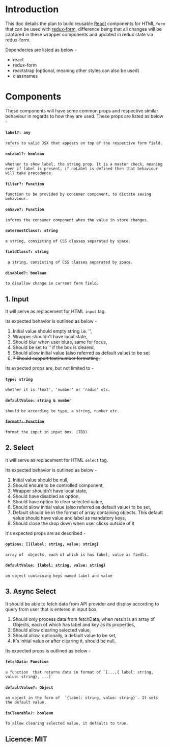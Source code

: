 # Introduction
This doc details the plan to build reusable [React](https://reactjs.org) components for HTML `form` that can be used with [redux-form](https://redux-form.com), difference being that all changes will be captured in these wrapper components and updated in redux state via redux-form.

Dependecies are listed as below -
* react
* redux-form
* reactstrap (optional, meaning other styles can also be used)
* classnames
  
# Components

These components will have some common props and respective similar behaviour in regards to how they are used. These props are listed as below -
#### `label?: any`  
    refers to valid JSX that appears on top of the respective form field.
#### `noLabel?: boolean` 
    whether to show label, the string prop. It is a master check, meaning even if label is present, if noLabel is defined then that behaviour will take precedence.
#### `filter?: Function`
    function to be provided by consumer component, to dictate saving behaviour.
#### `onSave?: Function`
    informs the consumer component when the value in store changes.
#### `outermostClass?: string`
    a string, consisting of CSS classes separated by space.
#### `fieldClass?: string`
     a string, consisting of CSS classes separated by space.
#### `disabled?: boolean`
    to disallow change in current form field.

## 1. Input
It will serve as replacement for HTML `input` tag.
    
Its expected behavior is outlined as below -

1. Initial value should empty string i.e. '',
3. Wrapper shouldn't have local state,
4. Should blur when user blurs, same for focus,
6. Should be set to '' if the box is cleared,
7. Should allow initial value (also referred as default value) to be set
8. ~~? Should support text/number formatting,~~

Its expected props are, but not limited to -
#### `type: string`
    whether it is 'text', 'number' or 'radio' etc.
#### `defaultValue: string & number`
    should be according to type; a string, number etc.
#### ~~`format?: Function`~~
    format the input in input box. (TBD)


## 2. Select
It will serve as replacement for HTML `select` tag.

Its expected behavior is outlined as below -

1. Initial value should be null,
2. Should ensure to be controlled component,
3. Wrapper shouldn't have local state,
4. Should have disabled as option,
5. Should have option to clear selected value,
6. Should allow initial value (also referred as default value) to be set,
7. Default should be in the format of array containing objects. This default value should have value and label as mandatory keys,
8.  Should close the drop down when user clicks outside of it

It's expected props are as described - 

#### `options: []{label: string, value: string}`
    array of  objects, each of which is has label, value as fiedls.
#### `defaultValue: {label: string, value: string}`
    an object containing keys named label and value

## 3. Async Select
It should be able to fetch data from API provider and display according to query from user that is entered in input box.

1. Should only process data from fetchData, when result is an array of Objects, each of which has label and key as its properties,
2. Should allow clearing selected value,
3. Should allow, optionally, a default value to be set,
4. It's initial value or after clearing it, should be null,

Its expected props is outlined as below -

#### `fetchData: Function ` 
    a function  that returns data in format of `[...,{ label: string, value: string}, ...]`
#### `defaultValue?: Object`  
    an object in the form of  `{label: string, value: string}`. It sets the default value.
#### `isClearable?: boolean`
    To allow clearing selected value, it defaults to true.

## Licence: MIT